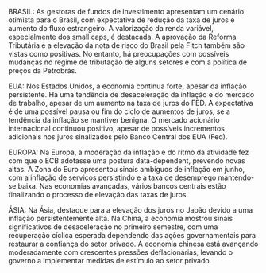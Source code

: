 
BRASIL:
As gestoras de fundos de investimento apresentam um cenário otimista para o Brasil, com expectativa de redução da taxa de juros e aumento do fluxo estrangeiro. A valorização da renda variável, especialmente dos small caps, é destacada. A aprovação da Reforma Tributária e a elevação da nota de risco do Brasil pela Fitch também são vistas como positivas. No entanto, há preocupações com possíveis mudanças no regime de tributação de alguns setores e com a política de preços da Petrobrás.

EUA:
Nos Estados Unidos, a economia continua forte, apesar da inflação persistente. Há uma tendência de desaceleração da inflação e do mercado de trabalho, apesar de um aumento na taxa de juros do FED. A expectativa é de uma possível pausa ou fim do ciclo de aumentos de juros, se a tendência da inflação se mantiver benigna. O mercado acionário internacional continuou positivo, apesar de possíveis incrementos adicionais nos juros sinalizados pelo Banco Central dos EUA (Fed).

EUROPA:
Na Europa, a moderação da inflação e do ritmo da atividade fez com que o ECB adotasse uma postura data-dependent, prevendo novas altas. A Zona do Euro apresentou sinais ambíguos de inflação em junho, com a inflação de serviços persistindo e a taxa de desemprego mantendo-se baixa. Nas economias avançadas, vários bancos centrais estão finalizando o processo de elevação das taxas de juros.

ÁSIA:
Na Ásia, destaque para a elevação dos juros no Japão devido a uma inflação persistentemente alta. Na China, a economia mostrou sinais significativos de desaceleração no primeiro semestre, com uma recuperação cíclica esperada dependendo das ações governamentais para restaurar a confiança do setor privado. A economia chinesa está avançando moderadamente com crescentes pressões deflacionárias, levando o governo a implementar medidas de estímulo ao setor privado.
